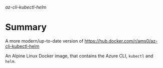 *az-cli-kubectl-helm*

# Summary

A more modern/up-to-date version of https://hub.docker.com/r/ams0/az-cli-kubectl-helm

An Alpine Linux Docker image, that contains the Azure CLI, `kubectl` and `helm`.

